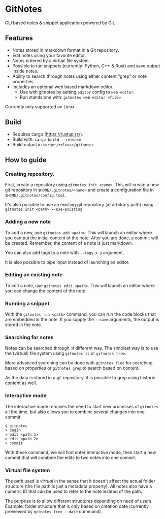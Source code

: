 # GitNotes
CLI based notes & snippet application powered by Git.

## Features
* Notes stored in markdown format in a Git repository.
* Edit notes using your favorite editor.
* Notes ordered by a virtual file system.
* Possible to run snippets (currently: Python, C++ & Rust) and save output inside notes.
* Ability to search through notes using either content "grep" or note properties.
* Includes an optional web based markdown editor.
  * Use with gitnotes by setting `editor` config to `web-editor`.
  * Run standalone with: `gitnotes web-editor <file>`

Currently only supported on Linux.

## Build
* Requires cargo (https://rustup.rs/).
* Build with: `cargo build --release`
* Build output in `target/release/gitnotes`

## How to guide

### Creating repository.
First, create a repository using `gitnotes init <name>`. This will create a new git repository in `$HOME/.gitnotes/<name>` and create a configuration file in `$HOME/.gitnotes/config.toml`.

It's also possible to use an existing git repository (at arbitrary path) using `gitnotes init <path> --use-existing`

### Adding a new note
To add a new, use `gitnotes add <path>`. This will launch an editor where you can put the initial content of the note. After you are done, a commit will be created.
Remember, the content of a note is just markdown.

You can also add tags to a note with `--tags x y` argument.

It is also possible to pipe input instead of launching an editor.

### Editing an existing note
To edit a note, use `gitnotes edit <path>`. This will launch an editor where you can change the content of the note.

### Running a snippet
With the `gitnotes run <path>` command, you can run the code blocks that are embedded in the note. If you supply the `--save` arguments, the output is stored in the note.

### Searching for notes
Notes can be searched through in different way. The simplest way is to use the (virtual) file system using `gitnotes ls` or `gitnotes tree`. 

More advanced searching can be done with `gitnotes find` for searching based on properties or `gitnotes grep` to search based on content.

As the data is stored in a git repository, it is possible to grep using historic content as well.

### Interactive mode
The interactive mode removes the need to start new processes of `gitnotes` all the time, but also allows you to combine several changes into one commit:

```
$ gitnotes
> begin
> edit <path 1>
> edit <path 2>
> commit
```

With these command, we will first enter interactive mode, then start a new commit that will combine the edits to two notes into one commit.

### Virtual file system
The path used is _virtual_ in the sense that it doesn't affect the actual folder structure (the file path is just a metadata property). All notes also have a numeric ID that can be used to refer to the note instead of the path.

The purpose is to allow different structures depending on need of users. Example: folder structure that is only based on creation date (currently previewed by `gitnotes tree --date` command).
